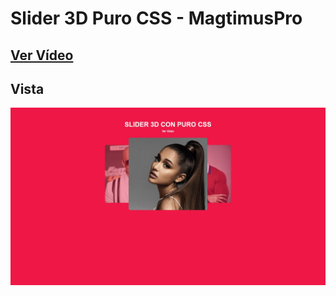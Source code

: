 # Slider 3D Puro CSS - MagtimusPro

## [Ver Vídeo](https://youtu.be/2mT7h3Wpm-8)
## Vista
![View](view.jpg)